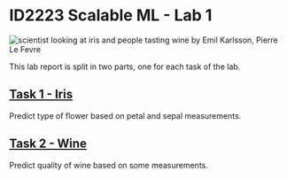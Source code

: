 # ID2223 Scalable ML - Lab 1
![scientist looking at iris and people tasting wine](assets/lab1.png)
by Emil Karlsson, Pierre Le Fevre

This lab report is split in two parts, one for each task of the lab.

## [Task 1 - Iris](task1/README.md)
Predict type of flower based on petal and sepal measurements.

## [Task 2 - Wine](task2/README.md)
Predict quality of wine based on some measurements.